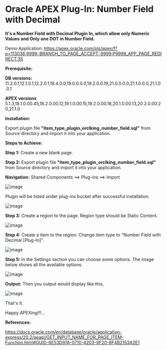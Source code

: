 # Oracle APEX Plug-In: Number Field with Decimal

**It's a Number Field with Decimal Plugin In, which allow only Numeric Values and Only one DOT in Number Field.**

Demo Application: https://apex.oracle.com/pls/apex/f?p=113036:9999::BRANCH_TO_PAGE_ACCEPT::9999:P9999_APP_PAGE_REDIRECT:35

**Prerequisite:**

**DB versions:**	11.2.0.1,12.1.0.1,12.2.0.1,18.4.0.0,19.0.0.0.0,19.2.0.0.19,21.0.0.0.0,21.1.0.0.0,21.1.0.0.1

**APEX versions**	5.1.3,18.1.0.00.45,18.2.0.00.12,19.1.0.00.15,19.2.0.00.18,20.1.0.00.13,20.2.0.00.20,21.1.0

**Installation:**

Export plugin file **"item_type_plugin_orclking_number_field.sql"** from Source directory and import it into your application.

**Steps to Achieve:**

**Step 1:** Create a new blank page.

**Step 2:** Export plugin file **"item_type_plugin_orclking_number_field.sql"** from Source directory and import it into your application.

**Navigation:** Shared Components ==> Plug-ins ==> Import

![image](https://user-images.githubusercontent.com/85283603/121245062-a56b3d00-c8b0-11eb-9d08-c7274b46e5e7.png)

Plugin will be listed under plug-ins bucket after successful installation.

![image](https://user-images.githubusercontent.com/85283603/121245137-ba47d080-c8b0-11eb-9d65-d194142e0a3a.png)

**Step 3:** Create a region to the page. Region type should be Static Content.

![image](https://user-images.githubusercontent.com/85283603/121245222-d51a4500-c8b0-11eb-8283-57caa142e2a2.png)

**Step 4:** Create a item to the region. Change item type to "Number Field with Decimal [Plug-In]".

![image](https://user-images.githubusercontent.com/85283603/121245334-f8dd8b00-c8b0-11eb-9d10-5d7d683b073e.png)

**Step 5:** In the Settings section you can choose some options. The image below shows all the available options.

![image](https://user-images.githubusercontent.com/85283603/121245466-1dd1fe00-c8b1-11eb-8251-03312ca5f699.png)

**Output:** Then you output would display like this,

![image](https://user-images.githubusercontent.com/85283603/121245551-35a98200-c8b1-11eb-851a-f4da1780fe99.png)

That's it.

Happy APEXing!!!...

**References:**

https://docs.oracle.com/en/database/oracle/application-express/20.2/aeapi/GET_INPUT_NAME_FOR_PAGE_ITEM-Function.html#GUID-6E53D97A-0710-4203-9F20-8F4B2153A2E1

